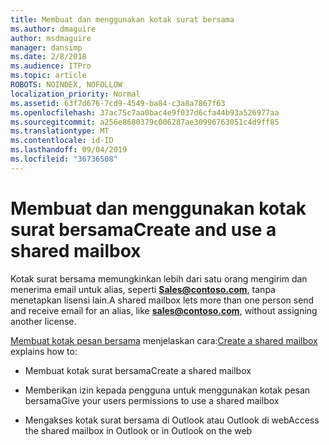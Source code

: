 ```yaml
---
title: Membuat dan menggunakan kotak surat bersama
ms.author: dmaguire
author: msdmaguire
manager: dansimp
ms.date: 2/8/2018
ms.audience: ITPro
ms.topic: article
ROBOTS: NOINDEX, NOFOLLOW
localization_priority: Normal
ms.assetid: 63f7d676-7cd9-4549-ba84-c3a8a7867f63
ms.openlocfilehash: 37ac75c7aa0bac4e9f037d6cfa44b93a526977aa
ms.sourcegitcommit: a256e8680379c006287ae30996763051c4d9ff85
ms.translationtype: MT
ms.contentlocale: id-ID
ms.lasthandoff: 09/04/2019
ms.locfileid: "36736508"
---
```

# <a name="create-and-use-a-shared-mailbox"></a><span data-ttu-id="5bcfd-102">Membuat dan menggunakan kotak surat bersama</span><span class="sxs-lookup"><span data-stu-id="5bcfd-102">Create and use a shared mailbox</span></span>

<span data-ttu-id="5bcfd-103">Kotak surat bersama memungkinkan lebih dari satu orang mengirim dan menerima email untuk alias, seperti **Sales@contoso.com**, tanpa menetapkan lisensi lain.</span><span class="sxs-lookup"><span data-stu-id="5bcfd-103">A shared mailbox lets more than one person send and receive email for an alias, like **sales@contoso.com**, without assigning another license.</span></span>
  
<span data-ttu-id="5bcfd-104">[Membuat kotak pesan bersama](https://docs.microsoft.com/office365/admin/email/create-a-shared-mailbox) menjelaskan cara:</span><span class="sxs-lookup"><span data-stu-id="5bcfd-104">[Create a shared mailbox](https://docs.microsoft.com/office365/admin/email/create-a-shared-mailbox) explains how to:</span></span> 
  
- <span data-ttu-id="5bcfd-105">Membuat kotak surat bersama</span><span class="sxs-lookup"><span data-stu-id="5bcfd-105">Create a shared mailbox</span></span>
    
- <span data-ttu-id="5bcfd-106">Memberikan izin kepada pengguna untuk menggunakan kotak pesan bersama</span><span class="sxs-lookup"><span data-stu-id="5bcfd-106">Give your users permissions to use a shared mailbox</span></span>
    
- <span data-ttu-id="5bcfd-107">Mengakses kotak surat bersama di Outlook atau Outlook di web</span><span class="sxs-lookup"><span data-stu-id="5bcfd-107">Access the shared mailbox in Outlook or in Outlook on the web</span></span>
    


